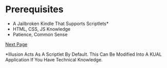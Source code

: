 # Prerequisites

- A Jailbroken Kindle That Supports Scriptlets*
- HTML, CSS, JS Knowledge
- Patience, Common Sense

[Next Page](/Getting-Started/Making-An-App.md)


*Illusion Acts As A Scriptlet By Default. This Can Be Modified Into A KUAL Application If You Have Technical Knowledge.